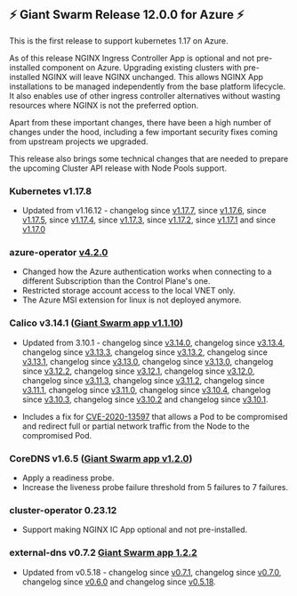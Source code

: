 ## :zap:  Giant Swarm Release 12.0.0 for Azure :zap:

This is the first release to support kubernetes 1.17 on Azure.

As of this release NGINX Ingress Controller App is optional and not pre-installed component on Azure.
Upgrading existing clusters with pre-installed NGINX will leave NGINX unchanged.
This allows NGINX App installations to be managed independently from the base platform lifecycle.
It also enables use of other ingress controller alternatives without wasting resources where NGINX is not the preferred option.

Apart from these important changes, there have been a high number of changes under the hood, including a few important
security fixes coming from upstream projects we upgraded.

This release also brings some technical changes that are needed to prepare the upcoming Cluster API release with
Node Pools support.

### Kubernetes v1.17.8

- Updated from v1.16.12 -
changelog since [v1.17.7](https://github.com/kubernetes/kubernetes/blob/master/CHANGELOG/CHANGELOG-1.17.md#changelog-since-v1177),
since [v1.17.6](https://github.com/kubernetes/kubernetes/blob/master/CHANGELOG/CHANGELOG-1.17.md#changelog-since-v1176),
since [v1.17.5](https://github.com/kubernetes/kubernetes/blob/master/CHANGELOG/CHANGELOG-1.17.md#changelog-since-v1175),
since [v1.17.4](https://github.com/kubernetes/kubernetes/blob/master/CHANGELOG/CHANGELOG-1.17.md#changelog-since-v1174),
since [v1.17.3](https://github.com/kubernetes/kubernetes/blob/master/CHANGELOG/CHANGELOG-1.17.md#changelog-since-v1173),
since [v1.17.2](https://github.com/kubernetes/kubernetes/blob/master/CHANGELOG/CHANGELOG-1.17.md#changelog-since-v1172),
since [v1.17.1](https://github.com/kubernetes/kubernetes/blob/master/CHANGELOG/CHANGELOG-1.17.md#changelog-since-v1171) and
since [v1.17.0](https://github.com/kubernetes/kubernetes/blob/master/CHANGELOG/CHANGELOG-1.17.md#changes)

### azure-operator [v4.2.0](https://github.com/giantswarm/azure-operator/blob/v4.2.0/CHANGELOG.md#420---2020-07-08)

- Changed how the Azure authentication works when connecting to a different Subscription than the Control Plane's one.
- Restricted storage account access to the local VNET only.
- The Azure MSI extension for linux is not deployed anymore.

### Calico v3.14.1 ([Giant Swarm app v1.1.10](https://github.com/giantswarm/coredns-app/blob/master/CHANGELOG.md#v1110-2020-06-29))

- Updated from 3.10.1 -
changelog since [v3.14.0](https://docs.projectcalico.org/archive/v3.14/release-notes/#v3140),
changelog since [v3.13.4](https://docs.projectcalico.org/archive/v3.13/release-notes/#v3134),
changelog since [v3.13.3](https://docs.projectcalico.org/archive/v3.13/release-notes/#v3133),
changelog since [v3.13.2](https://docs.projectcalico.org/archive/v3.13/release-notes/#v3132),
changelog since [v3.13.1](https://docs.projectcalico.org/archive/v3.13/release-notes/#v3131),
changelog since [v3.13.0](https://docs.projectcalico.org/archive/v3.13/release-notes/#v3130),
changelog since [v3.13.0](https://docs.projectcalico.org/archive/v3.13/release-notes/#v3130),
changelog since [v3.12.2](https://docs.projectcalico.org/archive/v3.12/release-notes/#v3122),
changelog since [v3.12.1](https://docs.projectcalico.org/archive/v3.12/release-notes/#v3121),
changelog since [v3.12.0](https://docs.projectcalico.org/archive/v3.12/release-notes/#v3120),
changelog since [v3.11.3](https://docs.projectcalico.org/archive/v3.11/release-notes/#v3113),
changelog since [v3.11.2](https://docs.projectcalico.org/archive/v3.11/release-notes/#v3112),
changelog since [v3.11.1](https://docs.projectcalico.org/archive/v3.11/release-notes/#v3111),
changelog since [v3.11.0](https://docs.projectcalico.org/archive/v3.11/release-notes/#v3110),
changelog since [v3.10.4](https://docs.projectcalico.org/archive/v3.10/release-notes/#v3104),
changelog since [v3.10.3](https://docs.projectcalico.org/archive/v3.10/release-notes/#v3103),
changelog since [v3.10.2](https://docs.projectcalico.org/archive/v3.10/release-notes/#v3102) and
changelog since [v3.10.1](https://docs.projectcalico.org/archive/v3.10/release-notes/#v3101).

- Includes a fix for [CVE-2020-13597](https://cve.mitre.org/cgi-bin/cvename.cgi?name=2020-13597) that allows a Pod to be
compromised and redirect full or partial network traffic from the Node to the compromised Pod.

### CoreDNS v1.6.5 ([Giant Swarm app v1.2.0](https://github.com/giantswarm/coredns-app/blob/master/CHANGELOG.md#v120-2020-07-13))

- Apply a readiness probe.
- Increase the liveness probe failure threshold from 5 failures to 7 failures.

### cluster-operator 0.23.12

- Support making NGINX IC App optional and not pre-installed.

### external-dns v0.7.2 [Giant Swarm app 1.2.2](https://github.com/giantswarm/external-dns-app/releases/tag/v1.2.2)

- Updated from v0.5.18 -
changelog since [v0.7.1](https://github.com/kubernetes-sigs/external-dns/blob/master/CHANGELOG.md#v072---2020-06-03),
changelog since [v0.7.0](https://github.com/kubernetes-sigs/external-dns/blob/master/CHANGELOG.md#v071---2020-04-01),
changelog since [v0.6.0](https://github.com/kubernetes-sigs/external-dns/blob/master/CHANGELOG.md#v070---2020-03-10) and
changelog since [v0.5.18](https://github.com/kubernetes-sigs/external-dns/blob/master/CHANGELOG.md#v060---2020-02-11).
